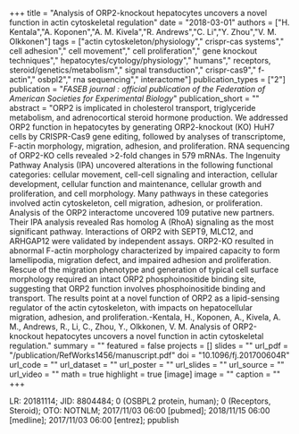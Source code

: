 +++
title = "Analysis of ORP2-knockout hepatocytes uncovers a novel function in actin cytoskeletal regulation"
date = "2018-03-01"
authors = ["H. Kentala","A. Koponen","A. M. Kivela","R. Andrews","C. Li","Y. Zhou","V. M. Olkkonen"]
tags = ["actin cytoskeleton/physiology"," crispr-cas systems"," cell adhesion"," cell movement"," cell proliferation"," gene knockout techniques"," hepatocytes/cytology/physiology"," humans"," receptors, steroid/genetics/metabolism"," signal transduction"," crispr-cas9"," f-actin"," osbpl2"," rna sequencing"," interactome"]
publication_types = ["2"]
publication = "_FASEB journal : official publication of the Federation of American Societies for Experimental Biology_"
publication_short = ""
abstract = "ORP2 is implicated in cholesterol transport, triglyceride metabolism, and adrenocortical steroid hormone production. We addressed ORP2 function in hepatocytes by generating ORP2-knockout (KO) HuH7 cells by CRISPR-Cas9 gene editing, followed by analyses of transcriptome, F-actin morphology, migration, adhesion, and proliferation. RNA sequencing of ORP2-KO cells revealed >2-fold changes in 579 mRNAs. The Ingenuity Pathway Analysis (IPA) uncovered alterations in the following functional categories: cellular movement, cell-cell signaling and interaction, cellular development, cellular function and maintenance, cellular growth and proliferation, and cell morphology. Many pathways in these categories involved actin cytoskeleton, cell migration, adhesion, or proliferation. Analysis of the ORP2 interactome uncovered 109 putative new partners. Their IPA analysis revealed Ras homolog A (RhoA) signaling as the most significant pathway. Interactions of ORP2 with SEPT9, MLC12, and ARHGAP12 were validated by independent assays. ORP2-KO resulted in abnormal F-actin morphology characterized by impaired capacity to form lamellipodia, migration defect, and impaired adhesion and proliferation. Rescue of the migration phenotype and generation of typical cell surface morphology required an intact ORP2 phosphoinositide binding site, suggesting that ORP2 function involves phosphoinositide binding and transport. The results point at a novel function of ORP2 as a lipid-sensing regulator of the actin cytoskeleton, with impacts on hepatocellular migration, adhesion, and proliferation.-Kentala, H., Koponen, A., Kivela, A. M., Andrews, R., Li, C., Zhou, Y., Olkkonen, V. M. Analysis of ORP2-knockout hepatocytes uncovers a novel function in actin cytoskeletal regulation."
summary = ""
featured = false
projects = []
slides = ""
url_pdf = "/publication/RefWorks1456/manuscript.pdf"
doi = "10.1096/fj.201700604R"
url_code = ""
url_dataset = ""
url_poster = ""
url_slides = ""
url_source = ""
url_video = ""
math = true
highlight = true
[image]
image = ""
caption = ""
+++

LR: 20181114; JID: 8804484; 0 (OSBPL2 protein, human); 0 (Receptors, Steroid); OTO: NOTNLM; 2017/11/03 06:00 [pubmed]; 2018/11/15 06:00 [medline]; 2017/11/03 06:00 [entrez]; ppublish
